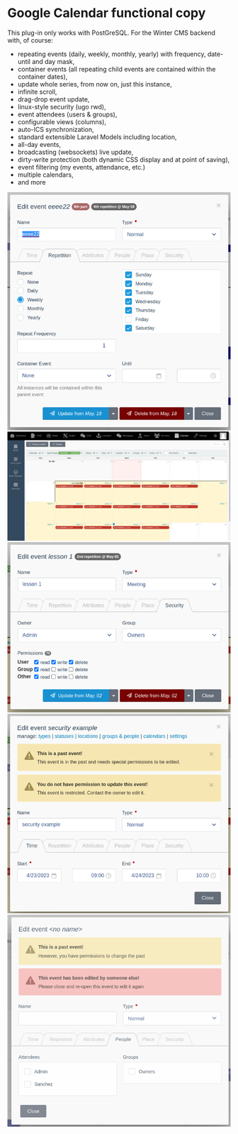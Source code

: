 # Google Calendar functional copy
This plug-in only works with PostGreSQL.
For the Winter CMS backend with, of course:

 * repeating events (daily, weekly, monthly, yearly) with frequency, date-until and day mask,
 * container events (all repeating child events are contained within the container dates),
 * update whole series, from now on, just this instance,
 * infinite scroll,
 * drag-drop event update,
 * linux-style security (ugo rwd),
 * event attendees (users & groups),
 * configurable views (columns),
 * auto-ICS synchronization,
 * standard extensible Laravel Models including location,
 * all-day events,
 * broadcasting (websockets) live update,
 * dirty-write protection (both dynamic CSS display and at point of saving),
 * event filtering (my events, attendance, etc.)
 * multiple calendars,
 * and more

![Event Dialog](sc1.png "event dialog")
![Event Container](sc2.png "event container")
![Event Security](sc3.png "event security")
![Event Security](sc4.png "event security")
![Dirty writes](sc5.png "dialog locking due to other update")
